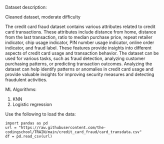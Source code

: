 Dataset description:

Cleaned dataset, moderate difficulty

The credit card fraud dataset contains various attributes related to credit card transactions. These attributes include distance from home, distance from the last transaction, ratio to median purchase price, repeat retailer indicator, chip usage indicator, PIN number usage indicator, online order indicator, and fraud label. These features provide insights into different aspects of credit card usage and transaction behavior. The dataset can be used for various tasks, such as fraud detection, analyzing customer purchasing patterns, or predicting transaction outcomes. Analyzing the dataset can help identify patterns or anomalies in credit card usage and provide valuable insights for improving security measures and detecting fraudulent activities.

ML Algorithms:
1. KNN
2. Logistic regression

Use the following to load the data:
```
import pandas as pd
url = "https://raw.githubusercontent.com/the-codingschool/TRAIN/main/credit_card_fraud/card_transdata.csv"
df = pd.read_csv(url)
```
